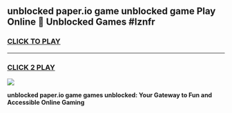 
## unblocked paper.io game unblocked game Play Online 👋 Unblocked Games #lznfr
<h3>
<a href="https://premium.freeplayer.one?title=unblocked_paper.io_game&ref=21F">CLICK TO PLAY</a></h3>
<hr>

<h3>
<a href="https://premium.freeplayer.one?title=unblocked_paper.io_game&ref=21F">CLICK 2 PLAY</a>
  
</h3>

<a href="https://premium.freeplayer.one?title=unblocked_paper.io_game&ref=21F/"><img src="https://clearcache.store/games.png"></a>


**unblocked paper.io game games unblocked: Your Gateway to Fun and Accessible Online Gaming**
